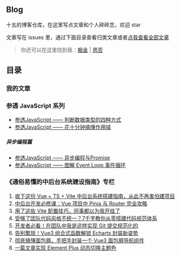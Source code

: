 ## Blog
十五的博客仓库，在这里写点文章和个人碎碎念，欢迎 star

文章写在 issues 里，通过下面目录查看归类文章或者[点我查看全部文章](https://github.com/bryqiu/Blog/issues)

>你还可以在这里找到我：[掘金](https://juejin.cn/user/343495027727229/posts) | [思否](https://segmentfault.com/u/Qfifteen)

## 目录

### 我的文章

### 参透 JavaScript 系列

- [参透JavaScript —— 判断数据类型的四种方式](https://github.com/bryqiu/Blog/issues/8)
- [参透JavaScript —— 花十分钟搞懂作用域](https://github.com/bryqiu/Blog/issues/11)

##### 异步编程篇

- [参透JavaScript —— 异步编程与Promise](https://github.com/bryqiu/Blog/issues/9)
- [参透JavaScript —— 图解 Event Loop 事件循环](https://github.com/bryqiu/Blog/issues/10)

### 《通俗易懂的中后台系统建设指南》专栏
1. [收下这份 Vue + TS + Vite 中后台系统搭建指南，从此不再害怕建项目](https://github.com/bryqiu/Blog/issues/1)
2. [中后台开发必修课：Vue 项目中 Pinia 与 Router 完全攻略](https://github.com/bryqiu/Blog/issues/2)
3. [用了这些 Vite 配置技巧，同事都以为我开挂了](https://github.com/bryqiu/Blog/issues/3)
4. [受够了团队代码风格不统一？7千字教你从零搭建代码规范体系](https://github.com/bryqiu/Blog/issues/4)
5. [开发者必看！在团队中我是这样实现 Git 提交规范化的](https://github.com/bryqiu/Blog/issues/5)
6. [告别繁琐！Vue3 组合式函数解锁 Echarts 封装新姿势](https://github.com/bryqiu/Blog/issues/6)
7. [彻底搞懂面包屑，手把手封装一个 Vue3 面包屑导航组件](https://github.com/bryqiu/Blog/issues/7)
8. [一篇文章实现 Element Plus 动态切换主题色](https://github.com/bryqiu/Blog/issues/12)
